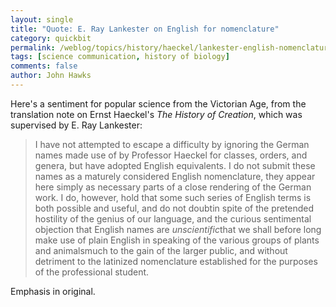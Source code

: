```yaml
---
layout: single 
title: "Quote: E. Ray Lankester on English for nomenclature" 
category: quickbit
permalink: /weblog/topics/history/haeckel/lankester-english-nomenclature-2012.html
tags: [science communication, history of biology] 
comments: false 
author: John Hawks 
---
```


Here's a sentiment for popular science from the Victorian Age, from the translation note on Ernst Haeckel's <em>The History of Creation</em>, which was supervised by E. Ray Lankester:

<blockquote>I have not attempted to escape a difficulty by ignoring the German names made use of by Professor Haeckel for classes, orders, and genera, but have adopted English equivalents. I do not submit these names as a maturely considered English nomenclature, they appear here simply as necessary parts of a close rendering of the German work. I do, however, hold that some such series of English terms is both possible and useful, and do not doubtin spite of the pretended hostility of the genius of our language, and the curious sentimental objection that English names are <em>unscientific</em>that we shall before long make use of plain English in speaking of the various groups of plants and animalsmuch to the gain of the larger public, and without detriment to the latinized nomenclature established for the purposes of the professional student.</blockquote>

Emphasis in original. 

